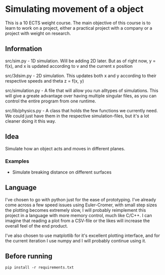 # Simulating movement of a object

This is a 10 ECTS weight course. The main objective of this course is to learn to work on a project,
either a practical project with a company or a project with weight on research.

## Information

src/sim.py - 1D simulation. Will be adding 2D later. But as of right now, y = f(x), and x is updated according to v and the current x position

src/3dsim.py - 2D simulation. This updates both x and y according to their respective speeds and theta z = f(x, y)

src/simulation.py - A file that will allow you run alltypes of simulations. This will give a greate advantage over having multiple singular files, as you can control the entire program from one runtime. 

src/lib/physics.py - A class that holds the few functions we currently need. We could just have them in the respective simulation-files, but it's a lot cleaner doing it this way.

## Idea

Simulate how an object acts and moves in different planes.

### Examples

- Simulate breaking distance on different surfaces


## Language

I've chosen to go with python just for the ease of prototyping. I've already come across a few speed issues using Euler-Cromer, with small step sizes the plotting becomes extremely slow, I will probably reimplement this project in a language with more memory control, much like C/C++. I can imagine that reading a plot from a CSV-file or the likes will increase the overall feel of the end product.

I've also chosen to use matplotlib for it's excellent plotting interface, and for the current iteration I use numpy and I will probably continue using it.

## Before running

```
pip install -r requirements.txt
```
